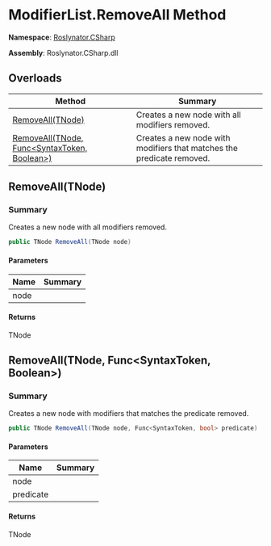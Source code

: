 # ModifierList\.RemoveAll Method

**Namespace**: [Roslynator.CSharp](../../README.md)

**Assembly**: Roslynator\.CSharp\.dll

## Overloads

| Method | Summary |
| ------ | ------- |
| [RemoveAll(TNode)](#Roslynator_CSharp_ModifierList_1_RemoveAll__0_) | Creates a new node with all modifiers removed\. |
| [RemoveAll(TNode, Func\<SyntaxToken, Boolean>)](#Roslynator_CSharp_ModifierList_1_RemoveAll__0_System_Func_Microsoft_CodeAnalysis_SyntaxToken_System_Boolean__) | Creates a new node with modifiers that matches the predicate removed\. |

## RemoveAll\(TNode\)<a name="Roslynator_CSharp_ModifierList_1_RemoveAll__0_"></a>

### Summary

Creates a new node with all modifiers removed\.

```csharp
public TNode RemoveAll(TNode node)
```

#### Parameters

| Name | Summary |
| ---- | ------- |
| node | |

#### Returns

TNode

## RemoveAll\(TNode, Func\<SyntaxToken, Boolean>\)<a name="Roslynator_CSharp_ModifierList_1_RemoveAll__0_System_Func_Microsoft_CodeAnalysis_SyntaxToken_System_Boolean__"></a>

### Summary

Creates a new node with modifiers that matches the predicate removed\.

```csharp
public TNode RemoveAll(TNode node, Func<SyntaxToken, bool> predicate)
```

#### Parameters

| Name | Summary |
| ---- | ------- |
| node | |
| predicate | |

#### Returns

TNode

